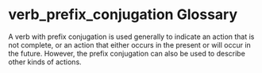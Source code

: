 # verb_prefix_conjugation Glossary
A verb with prefix conjugation is used generally to indicate an action that is not complete, or an action that either occurs in the present or will occur in the future.  However, the prefix conjugation can also be used to describe other kinds of actions.
